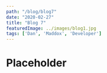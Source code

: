 ```yaml
---
path: "/blog/blog7"
date: "2020-02-27"
title: "Blog 7"
featuredImage: ../images/blog1.jpg
tags: ['Dan', 'Maddox', 'Developer']
---
```


# Placeholder
